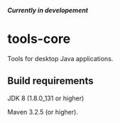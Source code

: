 
**_Currently in developement_**
# tools-core
Tools for desktop Java applications.

## Build requirements
JDK 8 (1.8.0_131 or higher)

Maven 3.2.5 (or higher).



